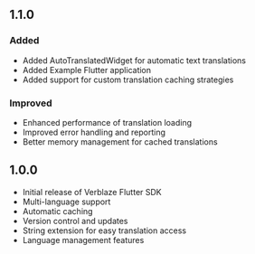 ## 1.1.0

### Added

- Added AutoTranslatedWidget for automatic text translations
- Added Example Flutter application
- Added support for custom translation caching strategies

### Improved

- Enhanced performance of translation loading
- Improved error handling and reporting
- Better memory management for cached translations

## 1.0.0

- Initial release of Verblaze Flutter SDK
- Multi-language support
- Automatic caching
- Version control and updates
- String extension for easy translation access
- Language management features
